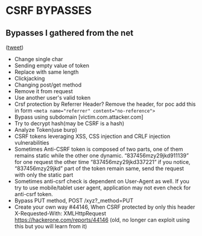# CSRF BYPASSES
## Bypasses I gathered from the net
([tweet](https://twitter.com/YourNextBugTip/status/1233956268072521728))
- Change single char
- Sending empty value of token
- Replace with same length
- Clickjacking
- Changing post/get method
- Remove it from request
- Use another user's valid token
- Crsf protection by Referrer Header? Remove the header, for poc add this in form `<meta name="referrer" content="no-reference">`
- Bypass using subdomain [victim.com.attacker.com]
- Try to decrypt hash(may be CSRF is a hash)
- Analyze Token(use burp)
- CSRF tokens leveraging XSS, CSS injection and CRLF injection vulnerabilities
- Sometimes Anti-CSRF token is composed of two parts, one of them remains static while the other one dynamic. “837456mzy29jkd911139” for one request the other time “837456mzy29jkd337221” if you notice, “837456mzy29jkd” part of the token remain same, send the request with only the static part
- Sometimes anti-csrf check is dependent on User-Agent as well. If you try to use mobile/tablet user agent, application may not even check for anti-csrf token.
- Bypass PUT method, POST /xyz?_method=PUT
- Create your own way #44146,
  When CSRF protected by only this header X-Requested-With: XMLHttpRequest https://hackerone.com/reports/44146 (old, no longer can exploit using this but you will learn from it)
